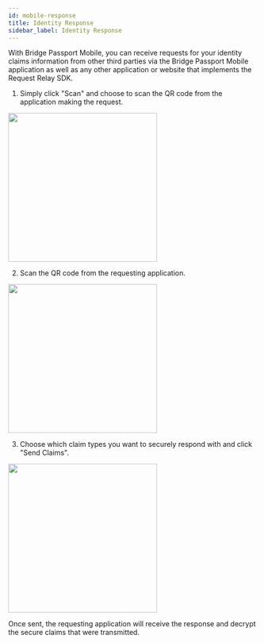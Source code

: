 ```yaml
---
id: mobile-response
title: Identity Response
sidebar_label: Identity Response
---
```


With Bridge Passport Mobile, you can receive requests for your identity claims information from other third parties via the Bridge Passport Mobile application as well as any other application or website that implements the Request Relay SDK.  

1. Simply click "Scan" and choose to scan the QR code from the application making the request.

<img class='centered' src='/img/mobile/claim-request-receive.png' width="300"></img>

2. Scan the QR code from the requesting application.

<img class='centered' src='/img/mobile/scan-qr-claim.png' width="300"></img>

3. Choose which claim types you want to securely respond with and click "Send Claims".

<img class='centered' src='/img/mobile/passport-request-respond.png' width="300"></img>

Once sent, the requesting application will receive the response and decrypt the secure claims that were transmitted.
